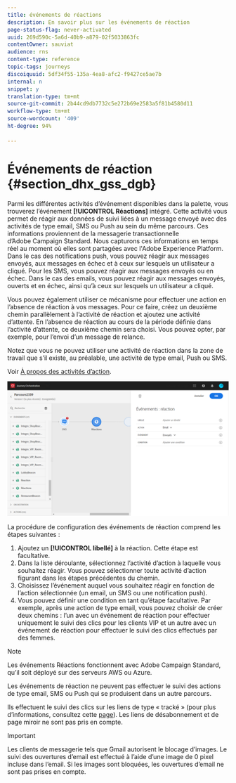 ```yaml
---
title: événements de réactions
description: En savoir plus sur les événements de réaction
page-status-flag: never-activated
uuid: 269d590c-5a6d-40b9-a879-02f5033863fc
contentOwner: sauviat
audience: rns
content-type: reference
topic-tags: journeys
discoiquuid: 5df34f55-135a-4ea8-afc2-f9427ce5ae7b
internal: n
snippet: y
translation-type: tm+mt
source-git-commit: 2b44cd9db7732c5e272b69e2583a5f81b4580d11
workflow-type: tm+mt
source-wordcount: '409'
ht-degree: 94%

---
```



# Événements de réaction {#section_dhx_gss_dgb}

Parmi les différentes activités d’événement disponibles dans la palette, vous trouverez l’événement **[!UICONTROL Réactions]** intégré. Cette activité vous permet de réagir aux données de suivi liées à un message envoyé avec des activités de type email, SMS ou Push au sein du même parcours. Ces informations proviennent de la messagerie transactionnelle d’Adobe Campaign Standard. Nous capturons ces informations en temps réel au moment où elles sont partagées avec l&#39;Adobe Experience Platform. Dans le cas des notifications push, vous pouvez réagir aux messages envoyés, aux messages en échec et à ceux sur lesquels un utilisateur a cliqué. Pour les SMS, vous pouvez réagir aux messages envoyés ou en échec. Dans le cas des emails, vous pouvez réagir aux messages envoyés, ouverts et en échec, ainsi qu’à ceux sur lesquels un utilisateur a cliqué.

Vous pouvez également utiliser ce mécanisme pour effectuer une action en l’absence de réaction à vos messages. Pour ce faire, créez un deuxième chemin parallèlement à l’activité de réaction et ajoutez une activité d’attente. En l’absence de réaction au cours de la période définie dans l’activité d’attente, ce deuxième chemin sera choisi. Vous pouvez opter, par exemple, pour l’envoi d’un message de relance.

Notez que vous ne pouvez utiliser une activité de réaction dans la zone de travail que s’il existe, au préalable, une activité de type email, Push ou SMS.

Voir [À propos des activités d’action](../building-journeys/about-action-activities.md).

![](../assets/journey45.png)

La procédure de configuration des événements de réaction comprend les étapes suivantes :

1. Ajoutez un **[!UICONTROL libellé]** à la réaction. Cette étape est facultative.
1. Dans la liste déroulante, sélectionnez l’activité d’action à laquelle vous souhaitez réagir. Vous pouvez sélectionner toute activité d’action figurant dans les étapes précédentes du chemin.
1. Choisissez l’événement auquel vous souhaitez réagir en fonction de l’action sélectionnée (un email, un SMS ou une notification push).
1. Vous pouvez définir une condition en tant qu’étape facultative. Par exemple, après une action de type email, vous pouvez choisir de créer deux chemins : l’un avec un événement de réaction pour effectuer uniquement le suivi des clics pour les clients VIP et un autre avec un événement de réaction pour effectuer le suivi des clics effectués par des femmes.

>[!NOTE]
>
>Les événements Réactions fonctionnent avec Adobe Campaign Standard, qu’il soit déployé sur des serveurs AWS ou Azure.
>
>Les événements de réaction ne peuvent pas effectuer le suivi des actions de type email, SMS ou Push qui se produisent dans un autre parcours.
>
>Ils effectuent le suivi des clics sur les liens de type « tracké » (pour plus d’informations, consultez cette [page](https://docs.adobe.com/content/help/fr-FR/campaign-standard/using/designing-content/links.html#about-tracked-urls)). Les liens de désabonnement et de page miroir ne sont pas pris en compte.

>[!IMPORTANT]
>
>Les clients de messagerie tels que Gmail autorisent le blocage d’images. Le suivi des ouvertures d’email est effectué à l’aide d’une image de 0 pixel incluse dans l’email. Si les images sont bloquées, les ouvertures d’email ne sont pas prises en compte.
